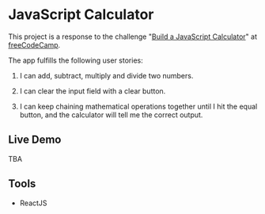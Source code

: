 # JavaScript Calculator

This project is a response to the challenge "[Build a JavaScript Calculator](https://www.freecodecamp.org/challenges/build-a-javascript-calculator)" at [freeCodeCamp](freecodecamp.org).

The app fulfills the following user stories:

1) I can add, subtract, multiply and divide two numbers.

2) I can clear the input field with a clear button.

3) I can keep chaining mathematical operations together until I hit the equal button, and the calculator will tell me the correct output.

## Live Demo

TBA

## Tools

- ReactJS
